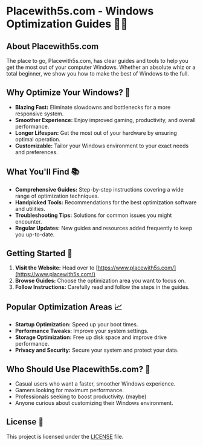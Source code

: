 # Placewith5s.com - Windows Optimization Guides 🔧🚀

## About Placewith5s.com 

The place to go, Placewith5s.com, has clear guides and tools to help you get the most out of your computer Windows. Whether an absolute whiz or a total beginner, we show you how to make the best of Windows to the full.

## Why Optimize Your Windows? 🎯
* **Blazing Fast:** Eliminate slowdowns and bottlenecks for a more responsive system.
* **Smoother Experience:** Enjoy improved gaming, productivity, and overall performance.
* **Longer Lifespan:** Get the most out of your hardware by ensuring optimal operation.
* **Customizable:** Tailor your Windows environment to your exact needs and preferences.

## What You'll Find 📚
* **Comprehensive Guides:** Step-by-step instructions covering a wide range of optimization techniques.
* **Handpicked Tools:** Recommendations for the best optimization software and utilities.
* **Troubleshooting Tips:** Solutions for common issues you might encounter.
* **Regular Updates:** New guides and resources added frequently to keep you up-to-date.

## Getting Started 🚀

1. **Visit the Website:** Head over to [https://www.placewith5s.com/](https://www.placewith5s.com/)
2. **Browse Guides:** Choose the optimization area you want to focus on.
3. **Follow Instructions:** Carefully read and follow the steps in the guides.

## Popular Optimization Areas 📈
* **Startup Optimization:** Speed up your boot times.
* **Performance Tweaks:** Improve your system settings.
* **Storage Optimization:** Free up disk space and improve drive performance.
* **Privacy and Security:** Secure your system and protect your data.

## Who Should Use Placewith5s.com? 👥
* Casual users who want a faster, smoother Windows experience.
* Gamers looking for maximum performance.
* Professionals seeking to boost productivity. (maybe)
* Anyone curious about customizing their Windows environment.

## License 📄

This project is licensed under the [LICENSE](LICENSE) file.
